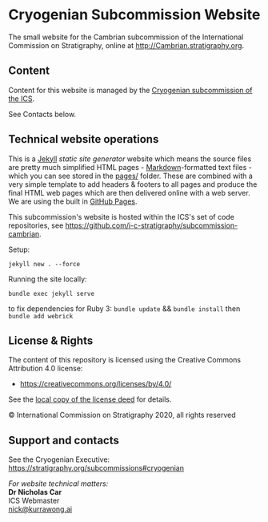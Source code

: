 # Cryogenian Subcommission Website
The small website for the Cambrian subcommission of the International Commission on Stratigraphy, online at <http://Cambrian.stratigraphy.org>.


## Content
Content for this website is managed by the [Cryogenian subcommission of the ICS](https://stratigraphy.org/subcommissions#cryogenian).

See Contacts below.


## Technical website operations
This is a [Jekyll](https://jekyllrb.com/) *static site generator* website which means the source files are pretty much simplified HTML pages - [Markdown](https://github.com/adam-p/markdown-here/wiki/Markdown-Cheatsheet)-formatted text files - which you can see stored in the [pages/](pages/) folder. These are combined with a very simple template to add headers & footers to all pages and produce the final HTML web pages which are then delivered online with a web server. We are using the built in [GitHub Pages](https://pages.github.com/).

This subcommission's website is hosted within the ICS's set of code repositories, see <https://github.com/i-c-stratigraphy/subcommission-cambrian>.

Setup:

`jekyll new . --force`

Running the site locally:

`bundle exec jekyll serve`

to fix dependencies for Ruby 3: `bundle update` && `bundle install` then `bundle add webrick`

## License & Rights
The content of this repository is licensed using the Creative Commons Attribution 4.0 license:

* <https://creativecommons.org/licenses/by/4.0/>

See the [local copy of the license deed](LICENSE) for details.

&copy; International Commission on Stratigraphy 2020, all rights reserved


## Support and contacts
See the Cryogenian Executive: <https://stratigraphy.org/subcommissions#cryogenian>


*For website technical matters:*  
**Dr Nicholas Car**  
ICS Webmaster  
<nick@kurrawong.ai>  

